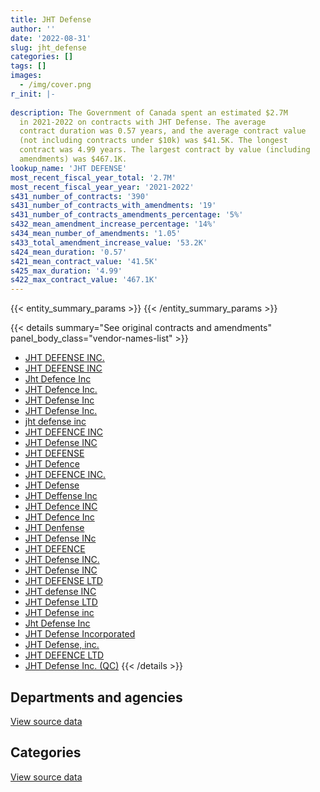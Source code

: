 ```yaml
---
title: JHT Defense
author: ''
date: '2022-08-31'
slug: jht_defense
categories: []
tags: []
images:
  - /img/cover.png
r_init: |-
  
description: The Government of Canada spent an estimated $2.7M
  in 2021-2022 on contracts with JHT Defense. The average
  contract duration was 0.57 years, and the average contract value
  (not including contracts under $10k) was $41.5K. The longest
  contract was 4.99 years. The largest contract by value (including
  amendments) was $467.1K.
lookup_name: 'JHT DEFENSE'
most_recent_fiscal_year_total: '2.7M'
most_recent_fiscal_year_year: '2021-2022'
s431_number_of_contracts: '390'
s431_number_of_contracts_with_amendments: '19'
s431_number_of_contracts_amendments_percentage: '5%'
s432_mean_amendment_increase_percentage: '14%'
s434_mean_number_of_amendments: '1.05'
s433_total_amendment_increase_value: '53.2K'
s424_mean_duration: '0.57'
s421_mean_contract_value: '41.5K'
s425_max_duration: '4.99'
s422_max_contract_value: '467.1K'
---
```


<script src="/rmarkdown-libs/htmlwidgets/htmlwidgets.js"></script>
<link href="/rmarkdown-libs/datatables-css/datatables-crosstalk.css" rel="stylesheet" />
<script src="/rmarkdown-libs/datatables-binding/datatables.js"></script>
<script src="/rmarkdown-libs/jquery/jquery-3.6.0.min.js"></script>
<link href="/rmarkdown-libs/dt-core-bootstrap/css/dataTables.bootstrap.min.css" rel="stylesheet" />
<link href="/rmarkdown-libs/dt-core-bootstrap/css/dataTables.bootstrap.extra.css" rel="stylesheet" />
<script src="/rmarkdown-libs/dt-core-bootstrap/js/jquery.dataTables.min.js"></script>
<script src="/rmarkdown-libs/dt-core-bootstrap/js/dataTables.bootstrap.min.js"></script>
<link href="/rmarkdown-libs/crosstalk/css/crosstalk.min.css" rel="stylesheet" />
<script src="/rmarkdown-libs/crosstalk/js/crosstalk.min.js"></script>
<script src="/rmarkdown-libs/htmlwidgets/htmlwidgets.js"></script>
<link href="/rmarkdown-libs/datatables-css/datatables-crosstalk.css" rel="stylesheet" />
<script src="/rmarkdown-libs/datatables-binding/datatables.js"></script>
<script src="/rmarkdown-libs/jquery/jquery-3.6.0.min.js"></script>
<link href="/rmarkdown-libs/dt-core-bootstrap/css/dataTables.bootstrap.min.css" rel="stylesheet" />
<link href="/rmarkdown-libs/dt-core-bootstrap/css/dataTables.bootstrap.extra.css" rel="stylesheet" />
<script src="/rmarkdown-libs/dt-core-bootstrap/js/jquery.dataTables.min.js"></script>
<script src="/rmarkdown-libs/dt-core-bootstrap/js/dataTables.bootstrap.min.js"></script>
<link href="/rmarkdown-libs/crosstalk/css/crosstalk.min.css" rel="stylesheet" />
<script src="/rmarkdown-libs/crosstalk/js/crosstalk.min.js"></script>

{{< entity_summary_params >}}
{{< /entity_summary_params >}}

{{< details summary="See original contracts and amendments" panel_body_class="vendor-names-list" >}}
- [JHT DEFENSE INC.](https://search.open.canada.ca/en/ct/?sort=contract_value_f%20desc&page=1&search_text=%22JHT%20DEFENSE%20INC.%22)
- [JHT DEFENSE INC](https://search.open.canada.ca/en/ct/?sort=contract_value_f%20desc&page=1&search_text=%22JHT%20DEFENSE%20INC%22)
- [Jht Defence Inc](https://search.open.canada.ca/en/ct/?sort=contract_value_f%20desc&page=1&search_text=%22Jht%20Defence%20Inc%22)
- [JHT Defence Inc.](https://search.open.canada.ca/en/ct/?sort=contract_value_f%20desc&page=1&search_text=%22JHT%20Defence%20Inc.%22)
- [JHT Defense Inc](https://search.open.canada.ca/en/ct/?sort=contract_value_f%20desc&page=1&search_text=%22JHT%20Defense%20Inc%22)
- [JHT Defense Inc.](https://search.open.canada.ca/en/ct/?sort=contract_value_f%20desc&page=1&search_text=%22JHT%20Defense%20Inc.%22)
- [jht defense inc](https://search.open.canada.ca/en/ct/?sort=contract_value_f%20desc&page=1&search_text=%22jht%20defense%20inc%22)
- [JHT DEFENCE INC](https://search.open.canada.ca/en/ct/?sort=contract_value_f%20desc&page=1&search_text=%22JHT%20DEFENCE%20INC%22)
- [JHT Defense INC](https://search.open.canada.ca/en/ct/?sort=contract_value_f%20desc&page=1&search_text=%22JHT%20Defense%20INC%22)
- [JHT DEFENSE](https://search.open.canada.ca/en/ct/?sort=contract_value_f%20desc&page=1&search_text=%22JHT%20DEFENSE%22)
- [JHT Defence](https://search.open.canada.ca/en/ct/?sort=contract_value_f%20desc&page=1&search_text=%22JHT%20Defence%22)
- [JHT DEFENCE INC.](https://search.open.canada.ca/en/ct/?sort=contract_value_f%20desc&page=1&search_text=%22JHT%20DEFENCE%20INC.%22)
- [JHT Defense](https://search.open.canada.ca/en/ct/?sort=contract_value_f%20desc&page=1&search_text=%22JHT%20Defense%22)
- [JHT Deffense Inc](https://search.open.canada.ca/en/ct/?sort=contract_value_f%20desc&page=1&search_text=%22JHT%20Deffense%20Inc%22)
- [JHT Defence INC](https://search.open.canada.ca/en/ct/?sort=contract_value_f%20desc&page=1&search_text=%22JHT%20Defence%20INC%22)
- [JHT Defence Inc](https://search.open.canada.ca/en/ct/?sort=contract_value_f%20desc&page=1&search_text=%22JHT%20Defence%20Inc%22)
- [JHT Denfense](https://search.open.canada.ca/en/ct/?sort=contract_value_f%20desc&page=1&search_text=%22JHT%20Denfense%22)
- [JHT Defense INc](https://search.open.canada.ca/en/ct/?sort=contract_value_f%20desc&page=1&search_text=%22JHT%20Defense%20INc%22)
- [JHT DEFENCE](https://search.open.canada.ca/en/ct/?sort=contract_value_f%20desc&page=1&search_text=%22JHT%20DEFENCE%22)
- [JHT Defense INC.](https://search.open.canada.ca/en/ct/?sort=contract_value_f%20desc&page=1&search_text=%22JHT%20Defense%20INC.%22)
- [JHT Defense INC](https://search.open.canada.ca/en/ct/?sort=contract_value_f%20desc&page=1&search_text=%22JHT%20%20Defense%20INC%22)
- [JHT DEFENSE LTD](https://search.open.canada.ca/en/ct/?sort=contract_value_f%20desc&page=1&search_text=%22JHT%20DEFENSE%20LTD%22)
- [JHT defense INC](https://search.open.canada.ca/en/ct/?sort=contract_value_f%20desc&page=1&search_text=%22JHT%20defense%20INC%22)
- [JHT Defense LTD](https://search.open.canada.ca/en/ct/?sort=contract_value_f%20desc&page=1&search_text=%22JHT%20Defense%20LTD%22)
- [JHT Defense inc](https://search.open.canada.ca/en/ct/?sort=contract_value_f%20desc&page=1&search_text=%22JHT%20Defense%20inc%22)
- [Jht Defense Inc](https://search.open.canada.ca/en/ct/?sort=contract_value_f%20desc&page=1&search_text=%22Jht%20Defense%20Inc%22)
- [JHT Defense Incorporated](https://search.open.canada.ca/en/ct/?sort=contract_value_f%20desc&page=1&search_text=%22JHT%20Defense%20Incorporated%22)
- [JHT Defense, inc.](https://search.open.canada.ca/en/ct/?sort=contract_value_f%20desc&page=1&search_text=%22JHT%20Defense%2c%20inc.%22)
- [JHT DEFENCE LTD](https://search.open.canada.ca/en/ct/?sort=contract_value_f%20desc&page=1&search_text=%22JHT%20DEFENCE%20LTD%22)
- [JHT Defense Inc. (QC)](https://search.open.canada.ca/en/ct/?sort=contract_value_f%20desc&page=1&search_text=%22JHT%20Defense%20Inc.%20%28QC%29%22)
{{< /details >}}

## Departments and agencies

<div id="htmlwidget-1" style="width:100%;height:auto;" class="datatables html-widget"></div>
<script type="application/json" data-for="htmlwidget-1">{"x":{"style":"bootstrap","filter":"none","vertical":false,"data":[["<a href=\"/departments/csc-scc/\">Correctional Service of Canada<\/a>","<a href=\"/departments/dnd-mdn/\">National Defence<\/a>","<a href=\"/departments/nrc-cnrc/\">National Research Council Canada<\/a>","<a href=\"/departments/rcmp-grc/\">Royal Canadian Mounted Police<\/a>","<a href=\"/departments/tc/\">Transport Canada<\/a>"],[33221.39,2678217.52,null,11550.04,null],[null,2928748.13,null,null,null],[null,1994733.54,null,null,17176.23],[null,2645544.41,14711.22,11439.11,33471.62]],"container":"<table class=\"table table-striped table-hover row-border order-column display\">\n  <thead>\n    <tr>\n      <th>Department<\/th>\n      <th>2018-2019<\/th>\n      <th>2019-2020<\/th>\n      <th>2020-2021<\/th>\n      <th>2021-2022<\/th>\n    <\/tr>\n  <\/thead>\n<\/table>","options":{"order":[[4,"desc"]],"pageLength":10,"autoWidth":true,"columnDefs":[{"targets":1,"render":"function(data, type, row, meta) {\n    return type !== 'display' ? data : DTWidget.formatCurrency(data, \"$\", 2, 3, \",\", \".\", true, null);\n  }"},{"targets":2,"render":"function(data, type, row, meta) {\n    return type !== 'display' ? data : DTWidget.formatCurrency(data, \"$\", 2, 3, \",\", \".\", true, null);\n  }"},{"targets":3,"render":"function(data, type, row, meta) {\n    return type !== 'display' ? data : DTWidget.formatCurrency(data, \"$\", 2, 3, \",\", \".\", true, null);\n  }"},{"targets":4,"render":"function(data, type, row, meta) {\n    return type !== 'display' ? data : DTWidget.formatCurrency(data, \"$\", 2, 3, \",\", \".\", true, null);\n  }"},{"width":"16%","targets":[1,2,3,4]},{"className":"dt-right","targets":[1,2,3,4]}],"orderClasses":false}},"evals":["options.columnDefs.0.render","options.columnDefs.1.render","options.columnDefs.2.render","options.columnDefs.3.render"],"jsHooks":[]}</script>
<p class="text-right">
<a href="https://github.com/GoC-Spending/contracts-data/tree/main/data/out/vendors/jht_defense/summary_by_fiscal_year_by_department.csv" class="source-data-link btn btn-link">View source data</a>
</p>

## Categories

<div id="htmlwidget-2" style="width:100%;height:auto;" class="datatables html-widget"></div>
<script type="application/json" data-for="htmlwidget-2">{"x":{"style":"bootstrap","filter":"none","vertical":false,"data":[["<a href=\"/categories/facilities_and_construction/\">Facilities and construction<\/a>","<a href=\"/categories/office_management/\">Office management<\/a>","<a href=\"/categories/defence/\">Defence<\/a>","<a href=\"/categories/professional_services/\">Professional services<\/a>","<a href=\"/categories/transportation_and_logistics/\">Transportation and logistics<\/a>","<a href=\"/categories/industrial_products_and_services/\">Industrial products and services<\/a>"],[60600.58,null,1456381.02,null,11550.04,1194457.32],[91413.65,null,1224072.33,54269.35,null,1558992.8],[58180.4,23914.52,1356887.6,null,null,572927.24],[127824.72,null,1901850.61,null,11439.11,664051.92]],"container":"<table class=\"table table-striped table-hover row-border order-column display\">\n  <thead>\n    <tr>\n      <th>Category<\/th>\n      <th>2018-2019<\/th>\n      <th>2019-2020<\/th>\n      <th>2020-2021<\/th>\n      <th>2021-2022<\/th>\n    <\/tr>\n  <\/thead>\n<\/table>","options":{"order":[[4,"desc"]],"dom":"t","pageLength":30,"autoWidth":true,"columnDefs":[{"targets":1,"render":"function(data, type, row, meta) {\n    return type !== 'display' ? data : DTWidget.formatCurrency(data, \"$\", 2, 3, \",\", \".\", true, null);\n  }"},{"targets":2,"render":"function(data, type, row, meta) {\n    return type !== 'display' ? data : DTWidget.formatCurrency(data, \"$\", 2, 3, \",\", \".\", true, null);\n  }"},{"targets":3,"render":"function(data, type, row, meta) {\n    return type !== 'display' ? data : DTWidget.formatCurrency(data, \"$\", 2, 3, \",\", \".\", true, null);\n  }"},{"targets":4,"render":"function(data, type, row, meta) {\n    return type !== 'display' ? data : DTWidget.formatCurrency(data, \"$\", 2, 3, \",\", \".\", true, null);\n  }"},{"width":"16%","targets":[1,2,3,4]},{"className":"dt-right","targets":[1,2,3,4]}],"orderClasses":false,"lengthMenu":[10,25,30,50,100]}},"evals":["options.columnDefs.0.render","options.columnDefs.1.render","options.columnDefs.2.render","options.columnDefs.3.render"],"jsHooks":[]}</script>
<p class="text-right">
<a href="https://github.com/GoC-Spending/contracts-data/tree/main/data/out/vendors/jht_defense/summary_by_fiscal_year_by_category.csv" class="source-data-link btn btn-link">View source data</a>
</p>
